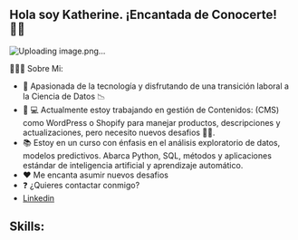 ## Hola soy Katherine. ¡Encantada de Conocerte! 👋🏻
![Uploading image.png…]()



<!--
**142178KZ/142178KZ** is a ✨ _special_ ✨ repository because its `README.md` (this file) appears on your GitHub profile.-->

🙋🏻‍♀️ Sobre Mi:

- 🔭 Apasionada de la tecnología y disfrutando de una transición laboral a la Ciencia de Datos 📉 
- 🌱 💻 Actualmente estoy trabajando en gestión de Contenidos: (CMS) como WordPress o Shopify para manejar productos, descripciones y actualizaciones, pero necesito nuevos desafios 💪🏻. 
- 📚 Estoy en un curso con énfasis en el análisis exploratorio de datos, modelos predictivos. Abarca Python, SQL, métodos y aplicaciones estándar de inteligencia artificial y aprendizaje automático. 
- ❤ Me encanta asumir nuevos desafios 
- ❓ ¿Quieres contactar conmigo?
- [Linkedin](https://www.linkedin.com/in/katherine-zu%C3%B1iga-aviles/)

## Skills:
